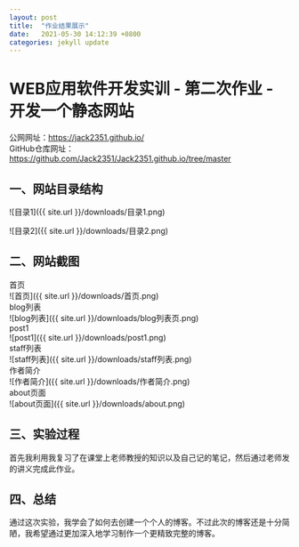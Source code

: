 ```yaml
---
layout: post
title:  "作业结果展示"
date:   2021-05-30 14:12:39 +0800
categories: jekyll update
---
```

# WEB应用软件开发实训 - 第二次作业 - 开发一个静态网站
公网网址：https://jack2351.github.io/  
GitHub仓库网址：https://github.com/Jack2351/Jack2351.github.io/tree/master
## 一、网站目录结构
![目录1]({{ site.url }}/downloads/目录1.png)

![目录2]({{ site.url }}/downloads/目录2.png)
## 二、网站截图
首页  
![首页]({{ site.url }}/downloads/首页.png)  
blog列表  
![blog列表]({{ site.url }}/downloads/blog列表页.png)  
post1  
![post1]({{ site.url }}/downloads/post1.png)   
staff列表  
![staff列表]({{ site.url }}/downloads/staff列表.png)  
作者简介  
![作者简介]({{ site.url }}/downloads/作者简介.png)  
about页面  
![about页面]({{ site.url }}/downloads/about.png)
## 三、实验过程
首先我利用我复习了在课堂上老师教授的知识以及自己记的笔记，然后通过老师发的讲义完成此作业。
## 四、总结
通过这次实验，我学会了如何去创建一个个人的博客。不过此次的博客还是十分简陋，我希望通过更加深入地学习制作一个更精致完整的博客。